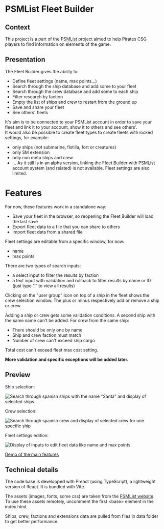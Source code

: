 # PSMList Fleet Builder

## Context

This project is a part of the [PSMList](https://www.psmlist.com/public/) project aimed to help Pirates CSG players to find information on elements of the game.

## Presentation

The Fleet Builder gives the ability to:
 * Define fleet settings (name, max points...)
 * Search through the ship database and add some to your fleet
 * Search through the crew database and add some to each ship
 * Filter research by faction
 * Empty the list of ships and crew to restart from the ground up
 * Save and share your fleet
 * See others' fleets

It's aim is to be connected to your PSMList account in order to save your fleet and link it to your account, show it to others and see others'.<br />
It would also be possible to create fleet types to create fleets with locked settings, for example:
 * only ships (not submarine, flotilla, fort or creatures)
 * only SM extension
 * only non meta ships and crew
 * ...
As it still is in an alpha version, linking the Fleet Builder with PSMList account system (and related) is not available. Fleet settings are also limited.

# Features

For now, these features work in a standalone way:
 * Save your fleet in the browser, so reopening the Fleet Builder will load the last save
 * Export fleet data to a file that you can share to others 
 * Import fleet data from a shared file

Fleet settings are editable from a specific window, for now:
 * name
 * max points

There are two types of search inputs:
 * a select input to filter the results by faction
 * a text input with validation and rollback to filter results by name or ID (just type "." to view all results)

Clicking on the "user group" icon on top of a ship in the fleet shows the crew selection window.
The plus or minus respectively add or remove a ship or crew.

Adding a ship or crew gets some validation conditions.
A second ship with the same name can't be added.
For crew from the same ship:
 * There should be only one by name
 * Ship and crew faction must match
 * Number of crew can't exceed ship cargo

Total cost can't exceed fleet max cost setting.

**More validation and specific exceptions will be added later.**

## Preview

Ship selection:

![Search through spanish ships with the name "Santa" and display of selected ships](https://cdn.discordapp.com/attachments/848669194508566629/1037138055649308704/unknown.png)

Crew selection:

![Search through spanish crew and display of selected crew for one specific ship](https://media.discordapp.net/attachments/848669194508566629/1037138055649308704/unknown.png)

Fleet settings edition:

![Display of inputs to edit fleet data like name and max points](https://cdn.discordapp.com/attachments/848669194508566629/1037138884036923412/unknown.png)

[Demo of the main features](https://cdn.discordapp.com/attachments/812021803497029662/1037136213536161863/2022-11-01_23-38-26.mov)

## Technical details

The code base is developped with Preact (using TypeScript), a lightweight version of React.
It is bundled with Vite.

The assets (images, fonts, some css) are taken from the [PSMList website](https://www.psmlist.com/public/).
To use these assets remotely, uncomment the first &lt;base&gt; element in the index.html.

Ships, crew, factions and extensions data are pulled from files in data folder to get better performance.